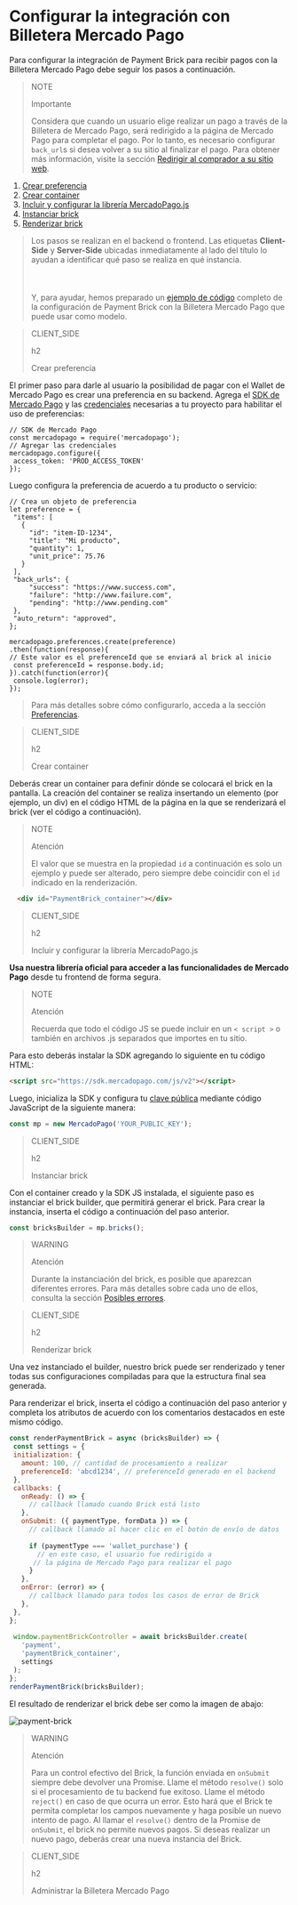 # Configurar la integración con Billetera Mercado Pago

Para configurar la integración de Payment Brick para recibir pagos con la Billetera Mercado Pago debe seguir los pasos a continuación. 

> NOTE
>
> Importante
>
> Considera que cuando un usuario elige realizar un pago a través de la Billetera de Mercado Pago, será redirigido a la página de Mercado Pago para completar el pago. Por lo tanto, es necesario configurar `back_url`s si desea volver a su sitio al finalizar el pago. Para obtener más información, visite la sección [Redirigir al comprador a su sitio web](/developers/es/docs/checkout-bricks/payment-brick/additional-customization/preferences).

1. [Crear preferencia](#bookmark_crear_preferencia)
2. [Crear container](#bookmark_crear_container)
3. [Incluir y configurar la librería MercadoPago.js](#bookmark_incluir_y_configurar_la_librería_mercadopago.js)
4. [Instanciar brick](#bookmark_instanciar_brick)
5. [Renderizar brick](#bookmark_renderizar_brick)

> Los pasos se realizan en el backend o frontend. Las etiquetas **Client-Side** y **Server-Side** ubicadas inmediatamente al lado del título lo ayudan a identificar qué paso se realiza en qué instancia. <br/></br>
> <br/></br>
> Y, para ayudar, hemos preparado un [ejemplo de código](/developers/es/docs/checkout-bricks/payment-brick/code-example/wallet) completo de la configuración de Payment Brick con la Billetera Mercado Pago que puede usar como modelo.

> CLIENT_SIDE
>
> h2
>
> Crear preferencia

El primer paso para darle al usuario la posibilidad de pagar con el Wallet de Mercado Pago es crear una preferencia en su backend. Agrega el [SDK de Mercado Pago](/developers/es/docs/sdks-library/landing) y las [credenciales](/developers/es/guides/additional-content/credentials/credentials) necesarias a tu proyecto para habilitar el uso de preferencias:

```node
// SDK de Mercado Pago
const mercadopago = require('mercadopago');
// Agregar las credenciales
mercadopago.configure({
 access_token: 'PROD_ACCESS_TOKEN'
});
``` 

Luego configura la preferencia de acuerdo a tu producto o servicio:

```node
// Crea un objeto de preferencia
let preference = {
 "items": [
   {
     "id": "item-ID-1234",
     "title": "Mi producto",
     "quantity": 1,
     "unit_price": 75.76
   }
 ],
 "back_urls": {
     "success": "https://www.success.com",
     "failure": "http://www.failure.com",
     "pending": "http://www.pending.com"
 },
 "auto_return": "approved",
};
 
mercadopago.preferences.create(preference)
.then(function(response){
// Este valor es el preferenceId que se enviará al brick al inicio
 const preferenceId = response.body.id;
}).catch(function(error){
 console.log(error);
});
```

> Para más detalles sobre cómo configurarlo, acceda a la sección [Preferencias](/developers/es/docs/checkout-bricks/payment-brick/additional-customization/preferences).

> CLIENT_SIDE
>
> h2
>
> Crear container

Deberás crear un container para definir dónde se colocará el brick en la pantalla. La creación del container se realiza insertando un elemento (por ejemplo, un div) en el código HTML de la página en la que se renderizará el brick (ver el código a continuación).

> NOTE
>
> Atención
>
> El valor que se muestra en la propiedad `id` a continuación es solo un ejemplo y puede ser alterado, pero siempre debe coincidir con el `id` indicado en la renderización.

```html
  <div id="PaymentBrick_container"></div>
```

> CLIENT_SIDE
>
> h2
>
> Incluir y configurar la librería MercadoPago.js

**Usa nuestra librería oficial para acceder a las funcionalidades de Mercado Pago** desde tu frontend de forma segura.

> NOTE
>
> Atención
>
> Recuerda que todo el código JS se puede incluir en un `< script >` o también en archivos .js separados que importes en tu sitio.

Para esto deberás instalar la SDK agregando lo siguiente en tu código HTML:

```html
<script src="https://sdk.mercadopago.com/js/v2"></script>
```

Luego, inicializa la SDK y configura tu [clave pública](/developers/es/guides/additional-content/credentials/credentials) mediante código JavaScript de la siguiente manera:

```javascript
const mp = new MercadoPago('YOUR_PUBLIC_KEY');
```

> CLIENT_SIDE
>
> h2
>
> Instanciar brick

Con el container creado y la SDK JS instalada, el siguiente paso es instanciar el brick builder, que permitirá generar el brick. Para crear la instancia, inserta el código a continuación del paso anterior.

```javascript
const bricksBuilder = mp.bricks();
```

> WARNING
>
> Atención
>
> Durante la instanciación del brick, es posible que aparezcan diferentes errores. Para más detalles sobre cada uno de ellos, consulta la sección [Posibles errores](/developers/es/docs/checkout-bricks/additional-content/possible-errors).

> CLIENT_SIDE
>
> h2
>
> Renderizar brick

Una vez instanciado el builder, nuestro brick puede ser renderizado y tener todas sus configuraciones compiladas para que la estructura final sea generada.

Para renderizar el brick, inserta el código a continuación del paso anterior y completa los atributos de acuerdo con los comentarios destacados en este mismo código.

```javascript
const renderPaymentBrick = async (bricksBuilder) => {
 const settings = {
 initialization: {
   amount: 100, // cantidad de procesamiento a realizar
   preferenceId: 'abcd1234', // preferenceId generado en el backend
 },
 callbacks: {
   onReady: () => {
     // callback llamado cuando Brick está listo
   },
   onSubmit: ({ paymentType, formData }) => {
     // callback llamado al hacer clic en el botón de envío de datos
  
     if (paymentType === 'wallet_purchase') {
       // en este caso, el usuario fue redirigido a
      // la página de Mercado Pago para realizar el pago
     }
   },
   onError: (error) => {
     // callback llamado para todos los casos de error de Brick
   },
 },
};
 
 window.paymentBrickController = await bricksBuilder.create(
   'payment',
   'paymentBrick_container',
   settings
 );
};
renderPaymentBrick(bricksBuilder);
```

El resultado de renderizar el brick debe ser como la imagen de abajo:

![payment-brick](checkout-bricks/payment-brick-es.png)

> WARNING
>
> Atención
>
> Para un control efectivo del Brick, la función enviada en `onSubmit` siempre debe devolver una Promise. Llame el método `resolve()` solo si el procesamiento de tu backend fue exitoso. Llame el método `reject()` en caso de que ocurra un error. Esto hará que el Brick te permita completar los campos nuevamente y haga posible un nuevo intento de pago. Al llamar el `resolve()` dentro de la Promise de `onSubmit`, el brick no permite nuevos pagos. Si deseas realizar un nuevo pago, deberás crear una nueva instancia del Brick.

> CLIENT_SIDE 
>
> h2
>
> Administrar la Billetera Mercado Pago
